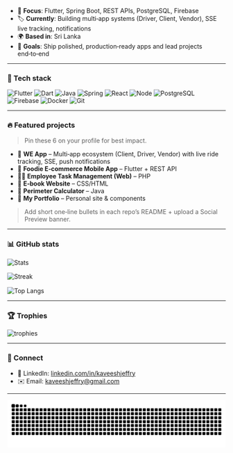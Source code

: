 <!-- Profile README for KaveeshJeffry -->
- 🧭 **Focus**: Flutter, Spring Boot, REST APIs, PostgreSQL, Firebase
- 🏷️ **Currently**: Building multi‑app systems (Driver, Client, Vendor), SSE live tracking, notifications
- 🌍 **Based in**: Sri Lanka
- 🎯 **Goals**: Ship polished, production‑ready apps and lead projects end‑to‑end


---


### 🧰 Tech stack
<p>
<img src="https://cdn.jsdelivr.net/gh/devicons/devicon/icons/flutter/flutter-original.svg" height="36" alt="Flutter"/>
<img src="https://cdn.jsdelivr.net/gh/devicons/devicon/icons/dart/dart-original.svg" height="36" alt="Dart"/>
<img src="https://cdn.jsdelivr.net/gh/devicons/devicon/icons/java/java-original.svg" height="36" alt="Java"/>
<img src="https://cdn.jsdelivr.net/gh/devicons/devicon/icons/spring/spring-original.svg" height="36" alt="Spring"/>
<img src="https://cdn.jsdelivr.net/gh/devicons/devicon/icons/react/react-original.svg" height="36" alt="React"/>
<img src="https://cdn.jsdelivr.net/gh/devicons/devicon/icons/nodejs/nodejs-original.svg" height="36" alt="Node"/>
<img src="https://cdn.jsdelivr.net/gh/devicons/devicon/icons/postgresql/postgresql-original.svg" height="36" alt="PostgreSQL"/>
<img src="https://cdn.jsdelivr.net/gh/devicons/devicon/icons/firebase/firebase-plain.svg" height="36" alt="Firebase"/>
<img src="https://cdn.jsdelivr.net/gh/devicons/devicon/icons/docker/docker-original.svg" height="36" alt="Docker"/>
<img src="https://cdn.jsdelivr.net/gh/devicons/devicon/icons/git/git-original.svg" height="36" alt="Git"/>
</p>


---


### 🔥 Featured projects
> Pin these 6 on your profile for best impact.


- 🚕 **WE App** – Multi‑app ecosystem (Client, Driver, Vendor) with live ride tracking, SSE, push notifications
- 🛒 **Foodie E‑commerce Mobile App** – Flutter + REST API
- 🧑‍💼 **Employee Task Management (Web)** – PHP
- 📘 **E‑book Website** – CSS/HTML
- 📐 **Perimeter Calculator** – Java
- 🧩 **My Portfolio** – Personal site & components


> Add short one‑line bullets in each repo’s README + upload a Social Preview banner.


---


### 📊 GitHub stats
<p>
<img align="center" src="https://github-readme-stats.vercel.app/api?username=KaveeshJeffry&show_icons=true&theme=transparent" alt="Stats" />
</p>
<p>
<img align="center" src="https://github-readme-streak-stats.herokuapp.com/?user=KaveeshJeffry&theme=transparent" alt="Streak" />
</p>
<p>
<img align="center" src="https://github-readme-stats.vercel.app/api/top-langs/?username=KaveeshJeffry&layout=compact&theme=transparent" alt="Top Langs" />
</p>


---


### 🏆 Trophies
<p>
<img src="https://github-profile-trophy.vercel.app/?username=KaveeshJeffry&theme=onestar&margin-w=8&margin-h=8" alt="trophies"/>
</p>


---


### 🤝 Connect
- 💼 LinkedIn: [linkedin.com/in/kaveeshjeffry](https://www.linkedin.com/in/kaveeshjeffry)
- ✉️ Email: kaveeshjeffry@gmail.com


---


<picture>
  <source media="(prefers-color-scheme: dark)" srcset="https://github.com/KaveeshJeffry/KaveeshJeffry-KaveeshJeffry/edit/main/README.md">
  <img alt="github contribution snake" src="https://github.com/KaveeshJeffry/KaveeshJeffry-KaveeshJeffry/blob/output/github-contribution-grid-snake.svg">
</picture>

